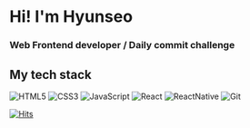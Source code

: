 # Hi! I'm Hyunseo
### Web Frontend developer / Daily commit challenge

## My tech stack

![HTML5](https://img.shields.io/badge/-HTML5-f05032.svg?&style=for-the-badge&logo=HTML5&logoColor=fff)
![CSS3](https://img.shields.io/badge/-CSS3-1572B6.svg?&style=for-the-badge&logo=CSS3&logoColor=fff)
![JavaScript](https://img.shields.io/badge/-JavaScript-F7DF1E.svg?&style=for-the-badge&logo=JavaScript&logoColor=black)
![React](https://img.shields.io/badge/-React-61DAFB.svg?&style=for-the-badge&logo=React&logoColor=black)
![ReactNative](https://img.shields.io/badge/-ReactNative-222222.svg?&style=for-the-badge&logo=React&logoColor=61DAFB)
![Git](https://img.shields.io/badge/-Git-F05032.svg?&style=for-the-badge&logo=Git&logoColor=fff)


[![Hits](https://hits.seeyoufarm.com/api/count/incr/badge.svg?url=https%3A%2F%2Fgithub.com%2Fnamu13&count_bg=%2379C83D&title_bg=%23555555&icon=&icon_color=%23E7E7E7&title=hits&edge_flat=true)](https://hits.seeyoufarm.com)


<!--
**namu13/namu13** is a ✨ _special_ ✨ repository because its `README.md` (this file) appears on your GitHub profile.

Here are some ideas to get you started:

- 🔭 I’m currently working on ...
- 🌱 I’m currently learning ...
- 👯 I’m looking to collaborate on ...
- 🤔 I’m looking for help with ...
- 💬 Ask me about ...
- 📫 How to reach me: ...
- 😄 Pronouns: ...
- ⚡ Fun fact: ...
-->
